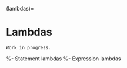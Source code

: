(lambdas)=
# Lambdas

```{warning}
Work in progress.
```

%- Statement lambdas
%- Expression lambdas

